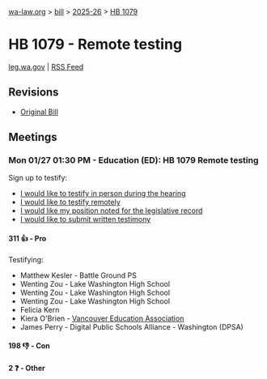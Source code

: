 [wa-law.org](/) > [bill](/bill/) > [2025-26](/bill/2025-26/) > [HB 1079](/bill/2025-26/hb/1079/)

# HB 1079 - Remote testing
[leg.wa.gov](https://app.leg.wa.gov/billsummary?BillNumber=1079&Year=2025&Initiative=false) | [RSS Feed](./rss.xml)

## Revisions
* [Original Bill](1/)

## Meetings
### Mon 01/27 01:30 PM - Education (ED): HB 1079 Remote testing
Sign up to testify:
* [I would like to testify in person during the hearing](https://app.leg.wa.gov/csi/Testifier/Add?chamber=House&mId=32595&aId=162095&caId=25054&tId=1)
* [I would like to testify remotely](https://app.leg.wa.gov/csi/Testifier/Add?chamber=House&mId=32595&aId=162095&caId=25054&tId=2)
* [I would like my position noted for the legislative record](https://app.leg.wa.gov/csi/Testifier/Add?chamber=House&mId=32595&aId=162095&caId=25054&tId=3)
* [I would like to submit written testimony](https://app.leg.wa.gov/csi/Testifier/Add?chamber=House&mId=32595&aId=162095&caId=25054&tId=4)

#### 311 👍 - Pro
Testifying:
* Matthew Kesler - Battle Ground PS
* Wenting Zou - Lake Washington High School
* Wenting Zou - Lake Washington High School
* Wenting Zou - Lake Washington High School
* Felicia Kern
* Kiera O'Brien - [Vancouver Education Association](/org/vancouver_education_association/)
* James Perry - Digital Public Schools Alliance - Washington (DPSA)

#### 198 👎 - Con

#### 2 ❓ - Other
